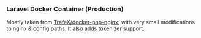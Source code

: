 ### Laravel Docker Container (Production)

Mostly taken from [TrafeX/docker-php-nginx](https://github.com/TrafeX/docker-php-nginx); with very small modifications to nginx & config paths. It also adds tokenizer support. 